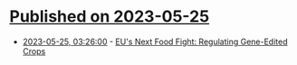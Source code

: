 # [Published on 2023-05-25](index.md)

* [2023-05-25, 03:26:00](https://soylentnews.org/article.pl?sid=23/05/24/1117230&from=rss) - [EU's Next Food Fight: Regulating Gene-Edited Crops](https://soylentnews.org/article.pl?sid=23/05/24/1117230&from=rss)
